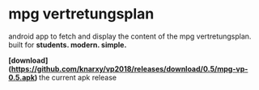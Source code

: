 # mpg vertretungsplan
android app to fetch and display the content of the mpg vertretungsplan. 
built for <b>students. modern. simple.</b>

<b>[download] (https://github.com/knarxy/vp2018/releases/download/0.5/mpg-vp-0.5.apk) </b> the current apk release

